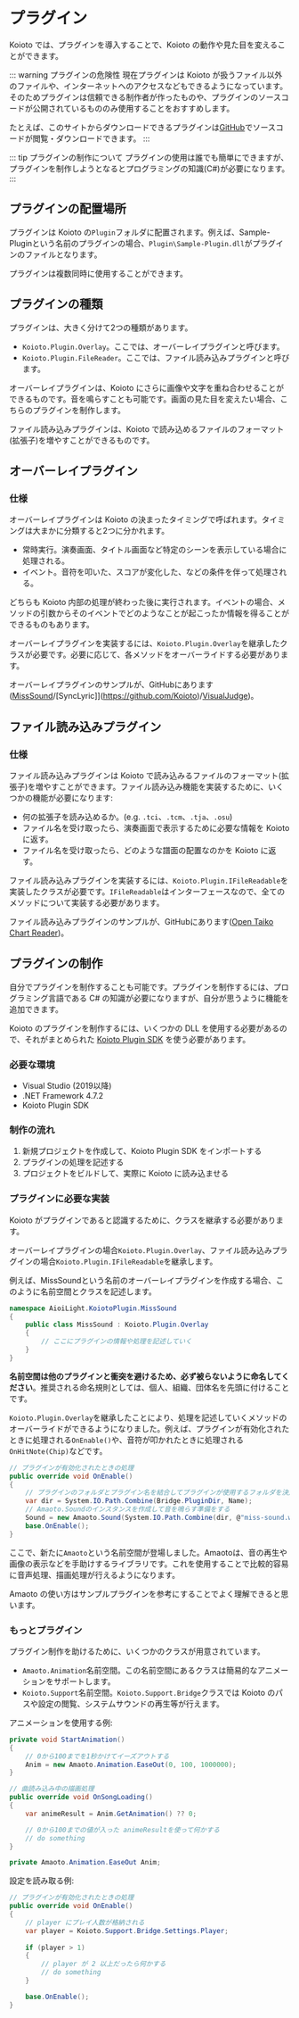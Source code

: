 # プラグイン

Koioto では、プラグインを導入することで、Koioto の動作や見た目を変えることができます。

::: warning プラグインの危険性
現在プラグインは Koioto が扱うファイル以外のファイルや、インターネットへのアクセスなどもできるようになっています。そのためプラグインは信頼できる制作者が作ったものや、プラグインのソースコードが公開されているもののみ使用することをおすすめします。

たとえば、このサイトからダウンロードできるプラグインは[GitHub](https://github.com/Koioto)でソースコードが閲覧・ダウンロードできます。
:::

::: tip プラグインの制作について
プラグインの使用は誰でも簡単にできますが、プラグインを制作しようとなるとプログラミングの知識(C#)が必要になります。
:::

## プラグインの配置場所

プラグインは Koioto の``Plugin``フォルダに配置されます。例えば、Sample-Pluginという名前のプラグインの場合、``Plugin\Sample-Plugin.dll``がプラグインのファイルとなります。

プラグインは複数同時に使用することができます。

## プラグインの種類

プラグインは、大きく分けて2つの種類があります。

- ``Koioto.Plugin.Overlay``。ここでは、オーバーレイプラグインと呼びます。
- ``Koioto.Plugin.FileReader``。ここでは、ファイル読み込みプラグインと呼びます。

オーバーレイプラグインは、Koioto にさらに画像や文字を重ね合わせることができるものです。音を鳴らすことも可能です。画面の見た目を変えたい場合、こちらのプラグインを制作します。

ファイル読み込みプラグインは、Koioto で読み込めるファイルのフォーマット(拡張子)を増やすことができるものです。

## オーバーレイプラグイン

### 仕様

オーバーレイプラグインは Koioto の決まったタイミングで呼ばれます。タイミングは大まかに分類すると2つに分かれます。

- 常時実行。演奏画面、タイトル画面など特定のシーンを表示している場合に処理される。
- イベント。音符を叩いた、スコアが変化した、などの条件を伴って処理される。

どちらも Koioto 内部の処理が終わった後に実行されます。イベントの場合、メソッドの引数からそのイベントでどのようなことが起こったか情報を得ることができるものもあります。

オーバーレイプラグインを実装するには、``Koioto.Plugin.Overlay``を継承したクラスが必要です。必要に応じて、各メソッドをオーバーライドする必要があります。

オーバーレイプラグインのサンプルが、GitHubにあります([MissSound](https://github.com/Koioto)/[SyncLyric]](https://github.com/Koioto)/[VisualJudge](https://github.com/Koioto))。

## ファイル読み込みプラグイン

### 仕様

ファイル読み込みプラグインは Koioto で読み込みるファイルのフォーマット(拡張子)を増やすことができます。ファイル読み込み機能を実装するために、いくつかの機能が必要になります:

- 何の拡張子を読み込めるか。(e.g. ``.tci``、``.tcm``、``.tja``、``.osu``)
- ファイル名を受け取ったら、演奏画面で表示するために必要な情報を Koioto に返す。
- ファイル名を受け取ったら、どのような譜面の配置なのかを Koioto に返す。

ファイル読み込みプラグインを実装するには、``Koioto.Plugin.IFileReadable``を実装したクラスが必要です。``IFileReadable``はインターフェースなので、全てのメソッドについて実装する必要があります。

ファイル読み込みプラグインのサンプルが、GitHubにあります([Open Taiko Chart Reader](https://github.com/Koioto))。

## プラグインの制作

自分でプラグインを制作することも可能です。プラグインを制作するには、プログラミング言語である C# の知識が必要になりますが、自分が思うように機能を追加できます。

Koioto のプラグインを制作するには、いくつかの DLL を使用する必要があるので、それがまとめられた [Koioto Plugin SDK](https://github.com/Koioto) を使う必要があります。

### 必要な環境

- Visual Studio (2019以降)
- .NET Framework 4.7.2
- Koioto Plugin SDK

### 制作の流れ

1. 新規プロジェクトを作成して、Koioto Plugin SDK をインポートする
2. プラグインの処理を記述する
3. プロジェクトをビルドして、実際に Koioto に読み込ませる

### プラグインに必要な実装

Koioto がプラグインであると認識するために、クラスを継承する必要があります。

オーバーレイプラグインの場合``Koioto.Plugin.Overlay``、ファイル読み込みプラグインの場合``Koioto.Plugin.IFileReadable``を継承します。

例えば、MissSoundという名前のオーバーレイプラグインを作成する場合、このように名前空間とクラスを記述します。

```cs
namespace AioiLight.KoiotoPlugin.MissSound
{
    public class MissSound : Koioto.Plugin.Overlay
    {
        // ここにプラグインの情報や処理を記述していく
    }
}
```

**名前空間は他のプラグインと衝突を避けるため、必ず被らないように命名してください**。推奨される命名規則としては、個人、組織、団体名を先頭に付けることです。

``Koioto.Plugin.Overlay``を継承したことにより、処理を記述していくメソッドのオーバーライドができるようになりました。例えば、プラグインが有効化されたときに処理される``OnEnable()``や、音符が叩かれたときに処理される``OnHitNote(Chip)``などです。

```cs
// プラグインが有効化されたときの処理
public override void OnEnable()
{
    // プラグインのフォルダとプラグイン名を結合してプラグインが使用するフォルダを決定する
    var dir = System.IO.Path.Combine(Bridge.PluginDir, Name);
    // Amaoto.Soundのインスタンスを作成して音を鳴らす準備をする
    Sound = new Amaoto.Sound(System.IO.Path.Combine(dir, @"miss-sound.wav"));
    base.OnEnable();
}
```

ここで、新たに``Amaoto``という名前空間が登場しました。Amaotoは、音の再生や画像の表示などを手助けするライブラリです。これを使用することで比較的容易に音声処理、描画処理が行えるようになります。

Amaoto の使い方はサンプルプラグインを参考にすることでよく理解できると思います。

### もっとプラグイン

プラグイン制作を助けるために、いくつかのクラスが用意されています。

- ``Amaoto.Animation``名前空間。この名前空間にあるクラスは簡易的なアニメーションをサポートします。
- ``Koioto.Support``名前空間。``Koioto.Support.Bridge``クラスでは Koioto のパスや設定の閲覧、システムサウンドの再生等が行えます。

アニメーションを使用する例:

```cs {4}
private void StartAnimation()
{
    // 0から100までを1秒かけてイーズアウトする
    Anim = new Amaoto.Animation.EaseOut(0, 100, 1000000);
}

// 曲読み込み中の描画処理
public override void OnSongLoading()
{
    var animeResult = Anim.GetAnimation() ?? 0;

    // 0から100までの値が入った animeResultを使って何かする
    // do something
}

private Amaoto.Animation.EaseOut Anim;
```

設定を読み取る例:

```cs
// プラグインが有効化されたときの処理
public override void OnEnable()
{
    // player にプレイ人数が格納される
    var player = Koioto.Support.Bridge.Settings.Player;
    
    if (player > 1)
    {
        // player が 2 以上だったら何かする
        // do something
    }

    base.OnEnable();
}
```
